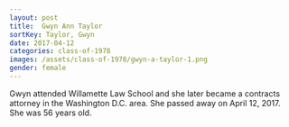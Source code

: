 ```yaml
---
layout: post
title:  Gwyn Ann Taylor
sortKey: Taylor, Gwyn
date: 2017-04-12
categories: class-of-1978
images: /assets/class-of-1978/gwyn-a-taylor-1.png
gender: female
---
```

Gwyn attended Willamette Law School and she later became a contracts attorney in the Washington D.C. area.  She passed away on April 12, 2017.  She was 56 years old.
